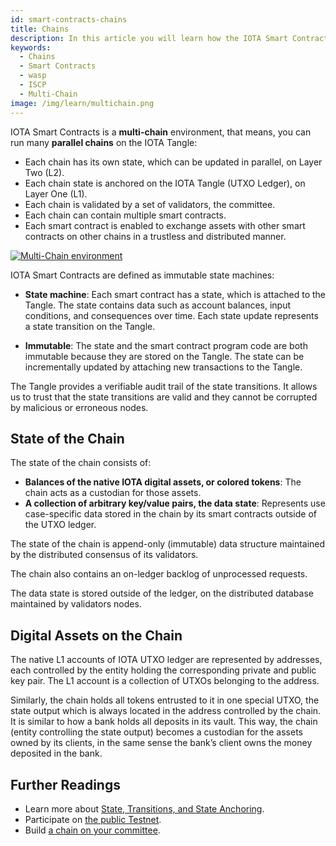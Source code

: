 ```yaml
---
id: smart-contracts-chains
title: Chains
description: In this article you will learn how the IOTA Smart Contract Chains works.
keywords:
  - Chains
  - Smart Contracts
  - wasp
  - ISCP
  - Multi-Chain
image: /img/learn/multichain.png
---
```


IOTA Smart Contracts is a **multi-chain** environment, that means, you can run many **parallel chains** on the IOTA Tangle:

- Each chain has its own state, which can be updated in parallel, on Layer Two (L2).
- Each chain state is anchored on the IOTA Tangle (UTXO Ledger), on Layer One (L1).
- Each chain is validated by a set of validators, the committee.
- Each chain can contain multiple smart contracts.
- Each smart contract is enabled to exchange assets with other smart contracts on other chains in a trustless and distributed manner.

[![Multi-Chain environment](/img/learn/multichain.png)](/learn/img/multichain.png)

IOTA Smart Contracts are defined as immutable state machines:

- **State machine**: Each smart contract has a state, which is attached to the Tangle. The state contains data such as account balances, input conditions, and consequences over time. Each state update represents a state transition on the Tangle.

- **Immutable**: The state and the smart contract program code are both immutable because they are stored on the Tangle. The state can be incrementally updated by attaching new transactions to the Tangle.

The Tangle provides a verifiable audit trail of the state transitions. It allows us to trust that the state transitions are valid and they cannot be corrupted by malicious or erroneous nodes.

## State of the Chain

The state of the chain consists of:

- **Balances of the native IOTA digital assets, or colored tokens**: The chain acts as a custodian for those assets.
- **A collection of arbitrary key/value pairs, the data state**: Represents use case-specific data stored in the chain by its smart contracts outside of the UTXO ledger.

The state of the chain is append-only (immutable) data structure maintained by the distributed
consensus of its validators.

The chain also contains an on-ledger backlog of unprocessed requests.

The data state is stored outside of the ledger, on the distributed database maintained by validators nodes.

## Digital Assets on the Chain

The native L1 accounts of IOTA UTXO ledger are represented by addresses, each controlled by the entity holding the corresponding private and public key pair. The L1 account is a collection of UTXOs belonging to the address.

Similarly, the chain holds all tokens entrusted to it in one special UTXO, the state output which is always located in the address controlled by the chain.
It is similar to how a bank holds all deposits in its vault. This way, the chain (entity controlling the
state output) becomes a custodian for the assets owned by its clients, in the same sense the bank’s client owns the money deposited in the bank.

## Further Readings​

- Learn more about [State, Transitions, and State Anchoring](/wasp/guide/core_concepts/states).
- Participate on [the public Testnet](/wasp/guide/chains_and_nodes/testnet).
- Build [a chain on your committee](/wasp/guide/chains_and_nodes/setting-up-a-chain).
